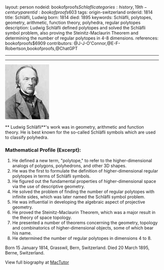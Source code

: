 layout: person
nodeid: bookofproofs$Schlafli
categories: history,19th-century
parentid: bookofproofs$603
tags: origin-switzerland
orderid: 1814
title: Schläfli, Ludwig
born: 1814
died: 1895
keywords: Schläfli, polytopes, geometry, arithmetic, function theory, polyhedra, regular polytopes
description: Ludwig Schläfli defined polytopes and solved the Schläfli symbol problem, also proving the Steinitz-Maclaurin Theorem and determining the number of regular polytopes in 4-8 dimensions.
references: bookofproofs$6909
contributors: @J-J-O'Connor,@E-F-Robertson,bookofproofs,@ChatGPT

---



---

![Schlafli.jpg](https://github.com/bookofproofs/bookofproofs.github.io/blob/main/_sources/_assets/images/portraits/Schlafli.jpg?raw=true)

** Ludwig Schläfli**'s work was in geometry, arithmetic and function theory. He is best known for the so-called Schläfli symbols which are used to classify polyhedra.

### Mathematical Profile (Excerpt):
1. He defined a new term, "polytope," to refer to the higher-dimensional analogs of polygons, polyhedrons, and other 3D shapes.
2. He was the first to formulate the definition of higher-dimensional regular polytopes in terms of Schläfli symbols.
3. He figured out the fundamental properties of higher-dimensional space via the use of descriptive geometry.
4. He solved the problem of finding the number of regular polytopes with infinite sides, which was later named the Schläfli symbol problem.
5. He was influential in developing the algebraic aspect of projective geometry.
6. He proved the Steinitz-Maclaurin Theorem, which was a major result in the theory of space topology.
7. He presented a number of theorems concerning the geometry, topology and combinatorics of higher-dimensional objects, some of which bear his name.
8. He determined the number of regular polytopes in dimensions 4 to 8.

Born 15 January 1814, Grasswil, Bern, Switzerland. Died 20 March 1895, Berne, Switzerland.

View full biography at [MacTutor](https://mathshistory.st-andrews.ac.uk/Biographies/Schlafli/)
